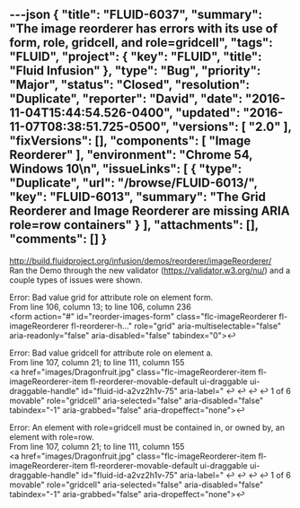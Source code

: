 ---json
{
  "title": "FLUID-6037",
  "summary": "The image reorderer has errors with its use of form, role, gridcell, and role=gridcell",
  "tags": "FLUID",
  "project": {
    "key": "FLUID",
    "title": "Fluid Infusion"
  },
  "type": "Bug",
  "priority": "Major",
  "status": "Closed",
  "resolution": "Duplicate",
  "reporter": "David",
  "date": "2016-11-04T15:44:54.526-0400",
  "updated": "2016-11-07T08:38:51.725-0500",
  "versions": [
    "2.0"
  ],
  "fixVersions": [],
  "components": [
    "Image Reorderer"
  ],
  "environment": "Chrome 54, Windows 10\n",
  "issueLinks": [
    {
      "type": "Duplicate",
      "url": "/browse/FLUID-6013/",
      "key": "FLUID-6013",
      "summary": "The Grid Reorderer and Image Reorderer are missing ARIA role=row containers"
    }
  ],
  "attachments": [],
  "comments": []
}
---
<http://build.fluidproject.org/infusion/demos/reorderer/imageReorderer/>\
Ran the Demo through the new validator (<https://validator.w3.org/nu/>) and a couple types of issues were shown.

Error: Bad value grid for attribute role on element form.\
From line 106, column 13; to line 106, column 236\
\<form action="#" id="reorder-images-form" class="flc-imageReorderer fl-imageReorderer fl-reorderer-h…" role="grid" aria-multiselectable="false" aria-readonly="false" aria-disabled="false" tabindex="0">↩    &#x20;

Error: Bad value gridcell for attribute role on element a.\
From line 107, column 21; to line 111, column 155\
\<a href="images/Dragonfruit.jpg" class="flc-imageReorderer-item fl-imageReorderer-item fl-reorderer-movable-default ui-draggable ui-draggable-handle" id="fluid-id-a2vz2h1v-75" aria-label=" ↩                        ↩                        ↩                        ↩                     1 of 6 movable" role="gridcell" aria-selected="false" aria-disabled="false" tabindex="-1" aria-grabbed="false" aria-dropeffect="none">↩    &#x20;

Error: An element with role=gridcell must be contained in, or owned by, an element with role=row.\
From line 107, column 21; to line 111, column 155\
\<a href="images/Dragonfruit.jpg" class="flc-imageReorderer-item fl-imageReorderer-item fl-reorderer-movable-default ui-draggable ui-draggable-handle" id="fluid-id-a2vz2h1v-75" aria-label=" ↩                        ↩                        ↩                        ↩                     1 of 6 movable" role="gridcell" aria-selected="false" aria-disabled="false" tabindex="-1" aria-grabbed="false" aria-dropeffect="none">↩    &#x20;

        